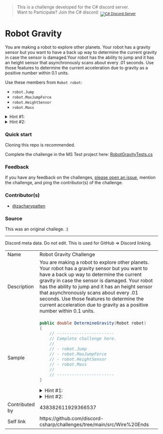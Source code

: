 ﻿> This is a challenge developed for the C# discord server.<br/>
> Want to Participate? Join the C# discord: <sub><a href="https://discord.gg/csharp"><img src="https://img.shields.io/discord/143867839282020352?logo=discord&logoColor=ffffff&color=7389D8" title="C# Discord Server" /></a></sub>

# Robot Gravity

You are making a robot to explore other planets. Your robot has a gravity sensor but you want to 
have a back up way to determine the current gravity in case the sensor is damaged.Your robot has
the ability to jump and it has an height sensor that asynchronously scans about every .01 seconds.
Use those features to determine the current acceleration due to gravity as a positive number
within 0.1 units.

Use these members from `Robot robot`:
- `robot.Jump`
- `robot.MaxJumpForce`
- `robot.HeightSensor`
- `robot.Mass`

<details>
<summary>Hint #1:</summary>
The equation for the vertical position of a projectile is `p = -.5*g*s^2 + v*s + i` where
- `p` is vertical position
- `g` is acceleration due to gravity
- `s` is time
- `v` is initial velocity (in this case initial velocity is the parameter to `robot.Jump` divided by `robot.Mass`)
- `i` is initial vertical (in this case i is always 0)
</details>

<details>
<summary>Hint #2:</summary>
`robot.HeightSensor` is an event. You need to make an event handler with the same method signature and subscribe to the event.

```cs
void HandleHeightSensor(double height, DateTime time)
{
	// some code here...
}

robot.HeightSensor += HandleHeightSensor;
```
</details>

### Quick start

Cloning this repo is recommended.

Complete the challenge in the MS Test project here: [RobotGravityTests.cs](RobotGravityTests.cs)

### Feedback

If you have any feedback on the challenges, [please open an issue](https://github.com/discord-csharp/challenges/issues/new/choose), mention the challenge, and ping the contributor(s) of the challenge.

### Contributor(s)

- [@zacharypatten](https://github.com/ZacharyPatten)

### Source

This was an original challege. :)

---

Discord meta data. Do not edit. This is used for GitHub => Discord linking.

<table>
<tr>
	<td>Name
	<td>Robot Gravity Challenge
<tr>
	<td>Description
	<td>You are making a robot to explore other planets. Your robot has a gravity sensor but you want to have a back up way to determine the current gravity in case the sensor is damaged. Your robot has the ability to jump and it has an height sensor that asynchronously scans about every .01 seconds. Use those features to determine the current acceleration due to gravity as a positive number within 0.1 units.
<tr>
	<td>Sample
	<td>
    
```cs
public double DetermineGravity(Robot robot)
{
	// -----------------------
	// Complete challenge here.
	//
	// - robot.Jump
	// - robot.MaxJumpForce
	// - robot.HeightSensor
	// - robot.Mass
	//
	// -----------------------
}
```

<details>
<summary>Hint #1:</summary>
The equation for the vertical position of a projectile is `p = -.5*g*s^2 + v*s + i` where
- `p` is vertical position
- `g` is acceleration due to gravity
- `s` is time
- `v` is initial velocity (in this case initial velocity is the parameter to `robot.Jump` divided by `robot.Mass`)
- `i` is initial vertical (in this case i is always 0)
</details>

<details>
<summary>Hint #2:</summary>
`robot.HeightSensor` is an event. You need to make an event handler with the same method signature and subscribe to the event
</details>
<tr>
	<td>Contributed by
	<td>438382611929366537
<tr>
	<td>Self link
	<td>https://github.com/discord-csharp/challenges/tree/main/src/Wire%20Ends
</table>
